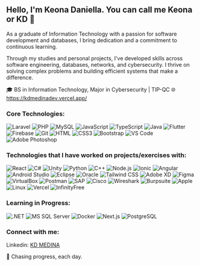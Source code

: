 ## Hello, I'm Keona Daniella. You can call me Keona or KD 👋

As a graduate of Information Technology with a passion for software development and databases, I bring dedication and a commitment to continuous learning.

Through my studies and personal projects, I've developed skills across software engineering, databases, networks, and cybersecurity. I thrive on solving complex problems and building efficient systems that make a difference.

🎓 BS in Information Technology, Major in Cybersecurity | TIP-QC
🌐 https://kdmedinadev.vercel.app/

### Core Technologies:
<img src="https://camo.githubusercontent.com/e6fce0a782dbc0daa02cc5ac38a1ad8138c2aa8e/68747470733a2f2f696d672e736869656c64732e696f2f62616467652f4c61726176656c2d4646324432303f7374796c653d666f722d7468652d6261646765266c6f676f3d6c6172617665266c6f676f436f6c6f723d7768697465" alt="Laravel" />
<img src="https://camo.githubusercontent.com/45ef692b6a56cc57bc7ad7fa4f8b9ff60ade8e88/68747470733a2f2f696d672e736869656c64732e696f2f62616467652f5048502d3737374242343f7374796c653d666f722d7468652d6261646765266c6f676f3d706870266c6f676f436f6c6f723d7768697465" alt="PHP" />
<img src="https://camo.githubusercontent.com/b5b2cbe9d6a51c5b5f6c6c2b8c9e1d6c2a7c90c4/68747470733a2f2f696d672e736869656c64732e696f2f62616467652f4d7953514c2d3434373941313f7374796c653d666f722d7468652d6261646765266c6f676f3d6d7973716c266c6f676f436f6c6f723d7768697465" alt="MySQL" />
<img src="https://camo.githubusercontent.com/2435c2a64789b8a71c701a1a593b4a6e6869789a/68747470733a2f2f696d672e736869656c64732e696f2f62616467652f4a6176615363726970742d4637444631453f7374796c653d666f722d7468652d6261646765266c6f676f3d6a617661736372697074266c6f676f436f6c6f723d626c61636b" alt="JavaScript" />
<img src="https://camo.githubusercontent.com/4590c0af4aeb1b75233885f86e80c6e8db8b0d2e/68747470733a2f2f696d672e736869656c64732e696f2f62616467652f547970655363726970742d3030374143433f7374796c653d666f722d7468652d6261646765266c6f676f3d74797065736372697074266c6f676f436f6c6f723d7768697465" alt="TypeScript" />
<img src="https://camo.githubusercontent.com/a1c5e9056e3be1e1058d8fcbb88c4c8a93736e37/68747470733a2f2f696d672e736869656c64732e696f2f62616467652f4a6176612d4544384230303f7374796c653d666f722d7468652d6261646765266c6f676f3d6a617661266c6f676f436f6c6f723d7768697465" alt="Java" />
<img src="https://camo.githubusercontent.com/c9f71dd809d6529f2c5bc4c9c21f1c45c8e37832/68747470733a2f2f696d672e736869656c64732e696f2f62616467652f466c75747465722d3032353639423f7374796c653d666f722d7468652d6261646765266c6f676f3d666c7574746572266c6f676f436f6c6f723d7768697465" alt="Flutter" />
<img src="https://camo.githubusercontent.com/dd4b2422ed3bfc9da88c43d18550375c66f9584f/68747470733a2f2f696d672e736869656c64732e696f2f62616467652f46697265626173652d4646434132383f7374796c653d666f722d7468652d6261646765266c6f676f3d6669726562617365266c6f676f436f6c6f723d626c61636b" alt="Firebase" />
<img src="https://camo.githubusercontent.com/9a7c7ebbabb2096c0ad0cac6f49d1e8d5a88c8b4/68747470733a2f2f696d672e736869656c64732e696f2f62616467652f4769742d4630353033323f7374796c653d666f722d7468652d6261646765266c6f676f3d676974266c6f676f436f6c6f723d7768697465" alt="Git" />
<img src="https://camo.githubusercontent.com/c8d13e1c596a6726b1da8475a9299fac133f95ef/68747470733a2f2f696d672e736869656c64732e696f2f62616467652f48544d4c352d4533344632363f7374796c653d666f722d7468652d6261646765266c6f676f3d68746d6c35266c6f676f436f6c6f723d7768697465" alt="HTML" />
<img src="https://camo.githubusercontent.com/62d37abe760867620e0baea1066303719d630a82/68747470733a2f2f696d672e736869656c64732e696f2f62616467652f435353332d3135373242363f7374796c653d666f722d7468652d6261646765266c6f676f3d63737333266c6f676f436f6c6f723d7768697465" alt="CSS3" />
<img src="https://camo.githubusercontent.com/b13ed67c809178963ce9d538175b02649800772e/68747470733a2f2f696d672e736869656c64732e696f2f62616467652f426f6f7473747261702d3536334437433f7374796c653d666f722d7468652d6261646765266c6f676f3d626f6f747374726170266c6f676f436f6c6f723d7768697465" alt="Bootstrap" />
<img src="https://camo.githubusercontent.com/842671ba3d3a18b45b2d0f918b4c2b2b58f1e37e/68747470733a2f2f696d672e736869656c64732e696f2f62616467652f56697375616c25323053747564696f253230436f64652d3030373844343f7374796c653d666f722d7468652d6261646765266c6f676f3d76697375616c2d73747564696f2d636f6465266c6f676f436f6c6f723d7768697465" alt="VS Code" />
<img src="https://camo.githubusercontent.com/bbb327d6ba7708520eaafd13396fed64d73bf5df/68747470733a2f2f696d672e736869656c64732e696f2f62616467652f41646f626525323050686f746f73686f702d3331413846463f7374796c653d666f722d7468652d6261646765266c6f676f3d61646f626525323070686f746f73686f70266c6f676f436f6c6f723d7768697465" alt="Adobe Photoshop" />

### Technologies that I have worked on projects/exercises with:
<img src="https://camo.githubusercontent.com/68f4aeae0f11fac88ac9e9b86dc3654cfcc0f1a7/68747470733a2f2f696d672e736869656c64732e696f2f62616467652f52656163742d3230323332413f7374796c653d666f722d7468652d6261646765266c6f676f3d7265616374266c6f676f436f6c6f723d363144414642" alt="React" />
<img src="https://camo.githubusercontent.com/2e496d4bfc6f753ddca87b521ce95c88219e78de/68747470733a2f2f696d672e736869656c64732e696f2f62616467652f432532332d3233393132303f7374796c653d666f722d7468652d6261646765266c6f676f3d632d7368617270266c6f676f436f6c6f723d7768697465" alt="C#" />
<img src="https://camo.githubusercontent.com/b318a82c57da53e3e00246b9cfb6f3a3ae5c7b2d/68747470733a2f2f696d672e736869656c64732e696f2f62616467652f556e6974792d3030303030303f7374796c653d666f722d7468652d6261646765266c6f676f3d756e697479266c6f676f436f6c6f723d7768697465" alt="Unity" />
<img src="https://camo.githubusercontent.com/a071c7d4fe45daa85f39b5b42db4d95e158f5c6e/68747470733a2f2f696d672e736869656c64732e696f2f62616467652f507974686f6e2d3337373641423f7374796c653d666f722d7468652d6261646765266c6f676f3d707974686f6e266c6f676f436f6c6f723d7768697465" alt="Python" />
<img src="https://camo.githubusercontent.com/3a40fdc48e72b3f7e6e5c1ed9e0f0ec7af96a1e6/68747470733a2f2f696d672e736869656c64732e696f2f62616467652f432b2b2d3030353939433f7374796c653d666f722d7468652d6261646765266c6f676f3d6325324225324226c6f676f436f6c6f723d7768697465" alt="C++" />
<img src="https://camo.githubusercontent.com/7f73136d92799b19be179d1ed87b461120c35ed8/68747470733a2f2f696d672e736869656c64732e696f2f62616467652f4e6f64652e6a732d3433383534333f7374796c653d666f722d7468652d6261646765266c6f676f3d6e6f64652e6a73266c6f676f436f6c6f723d7768697465" alt="Node.js" />
<img src="https://camo.githubusercontent.com/c42e3c4f8cc4d8a38d7c26ad4e56c6e9c55d43f8/68747470733a2f2f696d672e736869656c64732e696f2f62616467652f496f6e69632d3341394346463f7374796c653d666f722d7468652d6261646765266c6f676f3d696f6e6963266c6f676f436f6c6f723d7768697465" alt="Ionic" />
<img src="https://camo.githubusercontent.com/e89c6e4d96568d75ab6dccd8e4cad03cd5b6a7a1/68747470733a2f2f696d672e736869656c64732e696f2f62616467652f416e67756c61722d4444303033313f7374796c653d666f722d7468652d6261646765266c6f676f3d616e67756c6172266c6f676f436f6c6f723d7768697465" alt="Angular" />
<img src="https://camo.githubusercontent.com/c728b33b5c5bb72d4ec18e8a3c95ae09f70e8b79/68747470733a2f2f696d672e736869656c64732e696f2f62616467652f416e64726f696425323053747564696f2d3346444442343f7374796c653d666f722d7468652d6261646765266c6f676f3d616e64726f69642d73747564696f266c6f676f436f6c6f723d7768697465" alt="Android Studio" />
<img src="https://camo.githubusercontent.com/fd5cc4de0a0f2a9cf2e10b6c09f3a7fe6b74bb66/68747470733a2f2f696d672e736869656c64732e696f2f62616467652f45636c697073652d3246324536333f7374796c653d666f722d7468652d6261646765266c6f676f3d65636c69707365266c6f676f436f6c6f723d7768697465" alt="Eclipse" />
<img src="https://camo.githubusercontent.com/2df96c53f5b5e8d5c4be2c9a2c17fa8e37c1d0e6/68747470733a2f2f696d672e736869656c64732e696f2f62616467652f4f7261636c652d4631344334433f7374796c653d666f722d7468652d6261646765266c6f676f3d6f7261636c65266c6f676f436f6c6f723d7768697465" alt="Oracle" />
<img src="https://camo.githubusercontent.com/7d7b100e379663ee40a20989e6c61feab2017432/68747470733a2f2f696d672e736869656c64732e696f2f62616467652f5461696c77696e645f4353532d3338423241433f7374796c653d666f722d7468652d6261646765266c6f676f3d7461696c77696e642d637373266c6f676f436f6c6f723d7768697465" alt="Tailwind CSS" />
<img src="https://camo.githubusercontent.com/6c1ac4f6e6e4b7bf2b5b82e4b6542c56e2b6e527/68747470733a2f2f696d672e736869656c64732e696f2f62616467652f41646f626525323058442d4646323846363f7374796c653d666f722d7468652d6261646765266c6f676f3d61646f626525323078642666696c6c3d7768697465" alt="Adobe XD" />
<img src="https://camo.githubusercontent.com/45c6c9cc3c3b9a7a8b0f6b6b0f8f3e6d4b0f6b6b/68747470733a2f2f696d672e736869656c64732e696f2f62616467652f4669676d612d4632464146413f7374796c653d666f722d7468652d6261646765266c6f676f3d6669676d61266c6f676f436f6c6f723d7768697465" alt="Figma" />
<img src="https://camo.githubusercontent.com/b7e290c9d7b4b7b7a3b7c3b7e5d4c6a7c8b9e8a5/68747470733a2f2f696d672e736869656c64732e696f2f62616467652f5669727475616c426f782d3138334131423f7374796c653d666f722d7468652d6261646765266c6f676f3d76697274756c616c626f78266c6f676f436f6c6f723d7768697465" alt="VirtualBox" />
<img src="https://camo.githubusercontent.com/2e6b8b6b6b6b6b6b6b6b6b6b6b6b6b6b6b6b6b6b/68747470733a2f2f696d672e736869656c64732e696f2f62616467652f506f73746d616e2d4646364333373f7374796c653d666f722d7468652d6261646765266c6f676f3d706f73746d616e266c6f676f436f6c6f723d7768697465" alt="Postman" />
<img src="https://camo.githubusercontent.com/5b5b5b5b5b5b5b5b5b5b5b5b5b5b5b5b5b5b5b5b/68747470733a2f2f696d672e736869656c64732e696f2f62616467652f5341502d3030343138373f7374796c653d666f722d7468652d6261646765266c6f676f3d736170266c6f676f436f6c6f723d7768697465" alt="SAP" />
<img src="https://camo.githubusercontent.com/7c7c7c7c7c7c7c7c7c7c7c7c7c7c7c7c7c7c7c7c/68747470733a2f2f696d672e736869656c64732e696f2f62616467652f436973636f2d3146414346413f7374796c653d666f722d7468652d6261646765266c6f676f3d636973636f266c6f676f436f6c6f723d7768697465" alt="Cisco" />
<img src="https://camo.githubusercontent.com/8d8d8d8d8d8d8d8d8d8d8d8d8d8d8d8d8d8d8d8d/68747470733a2f2f696d672e736869656c64732e696f2f62616467652f57697265736861726b2d3142374243463f7374796c653d666f722d7468652d6261646765266c6f676f3d77697265736861726b266c6f676f436f6c6f723d7768697465" alt="Wireshark" />
<img src="https://camo.githubusercontent.com/9a9a9a9a9a9a9a9a9a9a9a9a9a9a9a9a9a9a9a9a/68747470733a2f2f696d672e736869656c64732e696f2f62616467652f427572707375697465253230507265666573696f6e616c2d4646363633333f7374796c653d666f722d7468652d6261646765266c6f676f3d427572707375697465266c6f676f436f6c6f723d7768697465" alt="Burpsuite" />
<img src="https://camo.githubusercontent.com/b0b0b0b0b0b0b0b0b0b0b0b0b0b0b0b0b0b0b0b0/68747470733a2f2f696d672e736869656c64732e696f2f62616467652f4170706c652d3030303030303f7374796c653d666f722d7468652d6261646765266c6f676f3d6170706c65266c6f676f436f6c6f723d7768697465" alt="Apple" />
<img src="https://camo.githubusercontent.com/c1c1c1c1c1c1c1c1c1c1c1c1c1c1c1c1c1c1c1c1/68747470733a2f2f696d672e736869656c64732e696f2f62616467652f4c696e75782d4643433632343f7374796c653d666f722d7468652d6261646765266c6f676f3d6c696e7578266c6f676f436f6c6f723d626c61636b" alt="Linux" />
<img src="https://camo.githubusercontent.com/d2d2d2d2d2d2d2d2d2d2d2d2d2d2d2d2d2d2d2d2/68747470733a2f2f696d672e736869656c64732e696f2f62616467652f56657263656c2d3030303030303f7374796c653d666f722d7468652d6261646765266c6f676f3d76657263656c266c6f676f436f6c6f723d7768697465" alt="Vercel" />
<img src="https://camo.githubusercontent.com/e3e3e3e3e3e3e3e3e3e3e3e3e3e3e3e3e3e3e3e3/68747470733a2f2f696d672e736869656c64732e696f2f62616467652f496e66696e6974795265652d3030303030303f7374796c653d666f722d7468652d6261646765266c6f676f3d696e66696e69747966726565266c6f676f436f6c6f723d7768697465" alt="InfinityFree" />

### Learning in Progress:
<img src="https://camo.githubusercontent.com/f4f4f4f4f4f4f4f4f4f4f4f4f4f4f4f4f4f4f4f4/68747470733a2f2f696d672e736869656c64732e696f2f62616467652f2e4e45542d3543324437303f7374796c653d666f722d7468652d6261646765266c6f676f3d2e6e6574266c6f676f436f6c6f723d7768697465" alt=".NET" />
<img src="https://camo.githubusercontent.com/5555555555555555555555555555555555555555/68747470733a2f2f696d672e736869656c64732e696f2f62616467652f4d6963726f736f66742532305353514c253230536572766572253230363730383036443f7374796c653d666f722d7468652d6261646765266c6f676f3d6d6963726f736f66742d73716c2d736572766572266c6f676f436f6c6f723d7768697465" alt="MS SQL Server" />
<img src="https://camo.githubusercontent.com/6666666666666666666666666666666666666666/68747470733a2f2f696d672e736869656c64732e696f2f62616467652f446f636b65722d3244433244413f7374796c653d666f722d7468652d6261646765266c6f676f3d646f636b6572266c6f676f436f6c6f723d7768697465" alt="Docker" />
<img src="https://camo.githubusercontent.com/7777777777777777777777777777777777777777/68747470733a2f2f696d672e736869656c64732e696f2f62616467652f4e6578742e6a732d3030303030303f7374796c653d666f722d7468652d6261646765266c6f676f3d6e6578742e6a73266c6f676f436f6c6f723d7768697465" alt="Next.js" />
<img src="https://camo.githubusercontent.com/8888888888888888888888888888888888888888/68747470733a2f2f696d672e736869656c64732e696f2f62616467652f506f737467726553514c2d3331363139323f7374796c653d666f722d7468652d6261646765266c6f676f3d706f737467726573716c266c6f676f436f6c6f723d7768697465" alt="PostgreSQL" />

### Connect with me:
Linkedin:
[KD MEDINA](https://www.linkedin.com/in/kdtmedina)

🚀 Chasing progress, each day.

